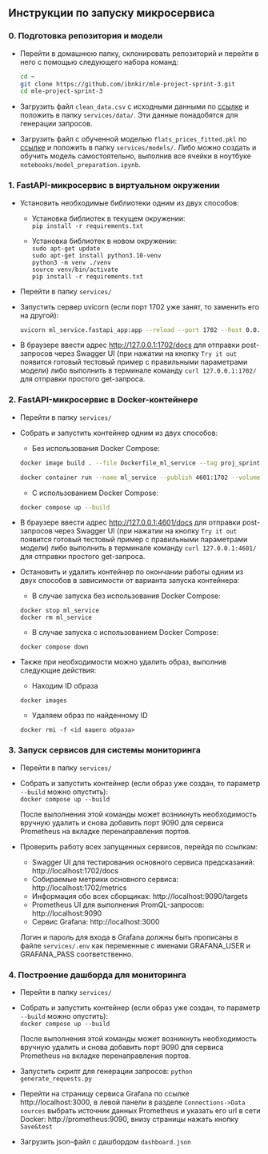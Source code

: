 ## Инструкции по запуску микросервиса

### 0. Подготовка репозитория и модели
- Перейти в домашнюю папку, склонировать репозиторий и перейти в него с помощью следующего набора команд:
    ```bash
    cd ~
    git clone https://github.com/ibnkir/mle-project-sprint-3.git
    cd mle-project-sprint-3
    ```

- Загрузить файл `clean_data.csv` с исходными данными по [ссылке](https://disk.yandex.ru/d/OIInLdG4dZMVZA) и положить в папку `services/data/`. Эти данные понадобятся для генерации запросов.

- Загрузить файл с обученной моделью `flats_prices_fitted.pkl` 
по [ссылке](https://disk.yandex.ru/d/Ce6MX9OaWiyOKA) и положить в папку `services/models/`. 
Либо можно создать и обучить модель самостоятельно, выполнив все ячейки в ноутбуке 
`notebooks/model_preparation.ipynb`. 


### 1. FastAPI-микросервис в виртуальном окружении
- Установить необходимые библиотеки одним из двух способов:

    - Установка библиотек в текущем окружении:<br>
        `pip install -r requirements.txt`

    - Установка библиотек в новом окружении:<br>
        `sudo apt-get update`<br>
        `sudo apt-get install python3.10-venv`<br>
        `python3 -m venv ./venv`<br>
        `source venv/bin/activate`<br> 
        `pip install -r requirements.txt`

- Перейти в папку `services/`

- Запустить сервер uvicorn (если порт 1702 уже занят, то заменить его на другой):
   ```bash
   uvicorn ml_service.fastapi_app:app --reload --port 1702 --host 0.0.0.0
   ```

- В браузере ввести адрес http://127.0.0.1:1702/docs для отправки post-запросов через Swagger UI
(при нажатии на кнопку `Try it out` появится готовый тестовый пример с правильными параметрами модели) либо выполнить в терминале команду ```curl 127.0.0.1:1702/``` для отправки простого get-запроса.

### 2. FastAPI-микросервис в Docker-контейнере
- Перейти в папку `services/`

- Собрать и запустить контейнер одним из двух способов:

    - Без использования Docker Compose:<br>
    ```bash
    docker image build . --file Dockerfile_ml_service --tag proj_sprint3:ml_service
    
    docker container run --name ml_service --publish 4601:1702 --volume=./models:/price_app/models --env-file .env proj_sprint3:ml_service
    ```

    - С использованием Docker Compose:<br>
    ```bash
    docker compose up --build
    ```

- В браузере ввести адрес http://127.0.0.1:4601/docs для отправки post-запросов через Swagger UI (при нажатии на кнопку `Try it out` появится готовый тестовый пример с правильными параметрами модели) либо выполнить в терминале команду `curl 127.0.0.1:4601/` для отправки простого get-запроса.

- Остановить и удалить контейнер по окончании работы одним из двух способов
в зависимости от варианта запуска контейнера:

    - В случае запуска без использования Docker Compose:<br>
    ```
    docker stop ml_service
    docker rm ml_service
    ```

    - В случае запуска с использованием Docker Compose:<br>
    ```
    docker compose down
    ```

- Также при необходимости можно удалить образ, выполнив следующие действия:
    - Находим ID образа
    ```
    docker images
    ```
    
    - Удаляем образ по найденному ID
    ```
    docker rmi -f <id вашего образа>
    ```

### 3. Запуск сервисов для системы мониторинга
- Перейти в папку `services/`
- Собрать и запустить контейнер (если образ уже создан, то параметр `--build` можно опустить):<br>
    `docker compose up --build`
    
    После выполнения этой команды может возникнуть необходимость вручную удалить и снова добавить порт 9090 для сервиса Prometheus на вкладке перенаправления портов.

- Проверить работу всех запущенных сервисов, перейдя по ссылкам:
    - Swagger UI для тестирования основного сервиса предсказаний: http://localhost:1702/docs
    - Собираемые метрики основного сервиса: http://localhost:1702/metrics
    - Информация обо всех сборщиках: http://localhost:9090/targets
    - Prometheus UI для выполнения PromQL-запросов: http://localhost:9090
    - Сервис Grafana: http://localhost:3000

    Логин и пароль для входа в Grafana должны быть прописаны в файле `services/.env` 
    как переменные с именами GRAFANA_USER и GRAFANA_PASS соответственно.

### 4. Построение дашборда для мониторинга
- Перейти в папку `services/`
- Собрать и запустить контейнер (если образ уже создан, то параметр `--build` можно опустить):<br>
    `docker compose up --build`
    
    После выполнения этой команды может возникнуть необходимость вручную удалить и снова добавить порт 9090 для сервиса Prometheus на вкладке перенаправления портов.

- Запустить скрипт для генерации запросов:
    `python generate_requests.py`
    
- Перейти на страницу сервиса Grafana по ссылке http://localhost:3000, 
в левой панели в разделе `Connections->Data sources` выбрать источник данных Prometheus
и указать его url в сети Docker: http://prometheus:9090, внизу страницы нажать кнопку `Save&test`

- Загрузить json-файл с дашбордом `dashboard.json`

